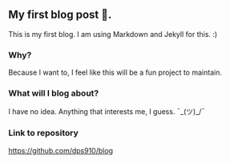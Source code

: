 ## My first blog post 👋.

This is my first blog. I am using Markdown and Jekyll for this. :)

### Why?

Because I want to, I feel like this will be a fun project to maintain.

### What will I blog about?

I have no idea. Anything that interests me, I guess. ¯\_(ツ)_/¯

### Link to repository
https://github.com/dps910/blog
